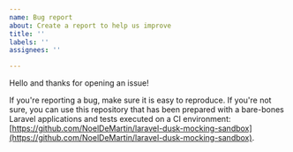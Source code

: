 ```yaml
---
name: Bug report
about: Create a report to help us improve
title: ''
labels: ''
assignees: ''

---
```


Hello and thanks for opening an issue!

If you're reporting a bug, make sure it is easy to reproduce. If you're not sure, you can use this repository that has been prepared with a bare-bones Laravel applications and tests executed on a CI environment: [https://github.com/NoelDeMartin/laravel-dusk-mocking-sandbox](https://github.com/NoelDeMartin/laravel-dusk-mocking-sandbox).
